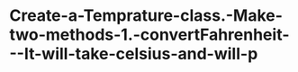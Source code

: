 # Create-a-Temprature-class.-Make-two-methods-1.-convertFahrenheit---It-will-take-celsius-and-will-p